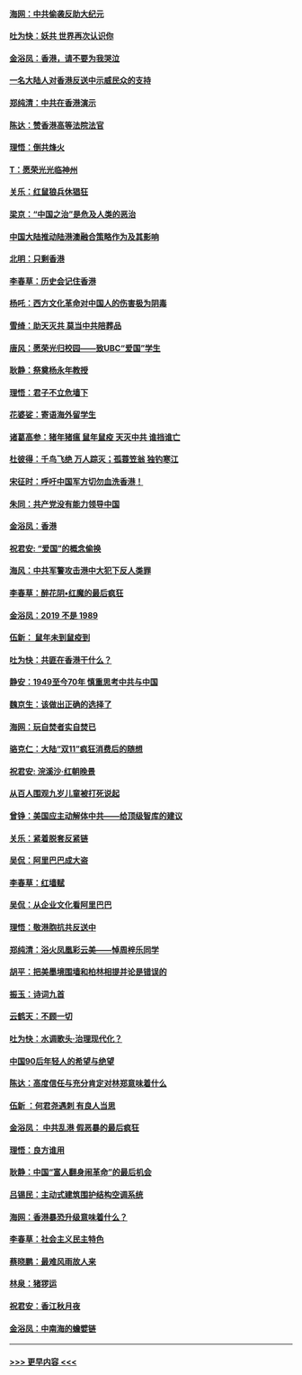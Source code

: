 #### [海网：中共偷袭反助大纪元](../pages/nsc993/n11673515.md?t=11221901) 
#### [吐为快：妖共 世界再次认识你](../pages/nsc993/n11673506.md?t=11221901) 
#### [金浴凤：香港，请不要为我哭泣](../pages/nsc993/n11673248.md?t=11221901) 
#### [一名大陆人对香港反送中示威民众的支持](../pages/nsc993/n11672615.md?t=11221901) 
#### [郑纯清：中共在香港演示](../pages/nsc993/n11670539.md?t=11221901) 
#### [陈达：赞香港高等法院法官](../pages/nsc993/n11669542.md?t=11221901) 
#### [理悟：倒共烽火](../pages/nsc993/n11668844.md?t=11221901) 
#### [T：愿荣光光临神州](../pages/nsc993/n11668421.md?t=11221901) 
#### [关乐：红鼠狼兵休猖狂](../pages/nsc993/n11668378.md?t=11221901) 
#### [梁京：“中国之治”是危及人类的恶治](../pages/nsc993/n11668328.md?t=11221901) 
#### [中国大陆推动陆港澳融合策略作为及其影响](../pages/nsc993/n11668157.md?t=11221901) 
#### [北明：只剩香港](../pages/nsc993/n11668002.md?t=11221901) 
#### [李春草：历史会记住香港](../pages/nsc993/n11667927.md?t=11221901) 
#### [杨吒：西方文化革命对中国人的伤害极为阴毒](../pages/nsc993/n11664521.md?t=11221901) 
#### [雪绮：助天灭共 莫当中共陪葬品](../pages/nsc993/n11662650.md?t=11221901) 
#### [唐风：愿荣光归校园——致UBC“爱国”学生](../pages/nsc993/n11662194.md?t=11221901) 
#### [耿静：祭奠杨永年教授](../pages/nsc993/n11662514.md?t=11221901) 
#### [理悟：君子不立危墙下](../pages/nsc993/n11662172.md?t=11221901) 
#### [花婆娑：寄语海外留学生](../pages/nsc993/n11662121.md?t=11221901) 
#### [诸葛高参：猪年猪瘟 鼠年鼠疫 天灭中共 谁挡谁亡](../pages/nsc993/n11661980.md?t=11221901) 
#### [杜彼得：千鸟飞绝 万人踪灭；孤蓑笠翁 独钓寒江](../pages/nsc993/n11661170.md?t=11221901) 
#### [宋征时：呼吁中国军方切勿血洗香港！](../pages/nsc993/n11415318.md?t=11221901) 
#### [朱同：共产党没有能力领导中国](../pages/nsc993/n11660421.md?t=11221901) 
#### [金浴凤：香港](../pages/nsc993/n11660419.md?t=11221901) 
#### [祝君安: “爱国”的概念偷换](../pages/nsc993/n11659706.md?t=11221901) 
#### [海风：中共军警攻击港中大犯下反人类罪](../pages/nsc993/n11659632.md?t=11221901) 
#### [李春草：醉花阴•红魔的最后疯狂](../pages/nsc993/n11659287.md?t=11221901) 
#### [金浴凤：2019 不是 1989](../pages/nsc993/n11657663.md?t=11221901) 
#### [伍新： 鼠年未到鼠疫到](../pages/nsc993/n11655098.md?t=11221901) 
#### [吐为快：共匪在香港干什么？](../pages/nsc993/n11654891.md?t=11221901) 
#### [静安：1949至今70年 慎重思考中共与中国](../pages/nsc993/n11651244.md?t=11221901) 
#### [魏京生：该做出正确的选择了](../pages/nsc993/n11653084.md?t=11221901) 
#### [海网：玩自焚者实自焚已](../pages/nsc993/n11652423.md?t=11221901) 
#### [骆克仁：大陆“双11”疯狂消费后的随想](../pages/nsc993/n11652305.md?t=11221901) 
#### [祝君安: 浣溪沙·红朝晚景](../pages/nsc993/n11652258.md?t=11221901) 
#### [从百人围观九岁儿童被打死说起](../pages/nsc993/n11651030.md?t=11221901) 
#### [曾铮：美国应主动解体中共——给顶级智库的建议](../pages/nsc993/n11649888.md?t=11221901) 
#### [关乐：紧着脱套反紧链](../pages/nsc993/n11649069.md?t=11221901) 
#### [吴侃：阿里巴巴成大盗](../pages/nsc993/n11645523.md?t=11221901) 
#### [李春草：红墙赋](../pages/nsc993/n11646389.md?t=11221901) 
#### [吴侃：从企业文化看阿里巴巴](../pages/nsc993/n11645476.md?t=11221901) 
#### [理悟：敬港胞抗共反送中](../pages/nsc993/n11645466.md?t=11221901) 
#### [郑纯清：浴火凤凰彩云美——悼周梓乐同学](../pages/nsc993/n11645155.md?t=11221901) 
#### [胡平：把美墨境围墙和柏林相提并论是错误的](../pages/nsc993/n11645134.md?t=11221901) 
#### [振玉：诗词九首](../pages/nsc993/n11644081.md?t=11221901) 
#### [云鹤天：不顾一切](../pages/nsc993/n11643508.md?t=11221901) 
#### [吐为快：水调歌头·治理现代化？](../pages/nsc993/n11643485.md?t=11221901) 
#### [中国90后年轻人的希望与绝望](../pages/nsc993/n11642317.md?t=11221901) 
#### [陈达：高度信任与充分肯定对林郑意味着什么](../pages/nsc993/n11641441.md?t=11221901) 
#### [伍新 ：何君尧遇刺 有良人当思](../pages/nsc993/n11641503.md?t=11221901) 
#### [金浴凤： 中共乱港  假恶暴的最后疯狂](../pages/nsc993/n11641495.md?t=11221901) 
#### [理悟：良方谁用](../pages/nsc993/n11641463.md?t=11221901) 
#### [耿静：中国“富人翻身闹革命”的最后机会](../pages/nsc993/n11640655.md?t=11221901) 
#### [吕锡民：主动式建筑围护结构空调系统](../pages/nsc993/n11640168.md?t=11221901) 
#### [海网：香港暴恐升级意味着什么？](../pages/nsc993/n11635904.md?t=11221901) 
#### [李春草：社会主义民主特色](../pages/nsc993/n11634657.md?t=11221901) 
#### [蔡晓鹏：最难风雨故人来](../pages/nsc993/n11633145.md?t=11221901) 
#### [林泉：猪猡运](../pages/nsc993/n11631469.md?t=11221901) 
#### [祝君安：香江秋月夜](../pages/nsc993/n11631440.md?t=11221901) 
#### [金浴凤：中南海的蟾嬖链](../pages/nsc993/n11631290.md?t=11221901) 

----
#### [ >>> 更早内容 <<< ](../indexes/nsc993-earlier.md)
